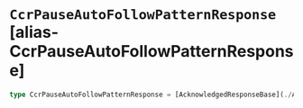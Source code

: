 # `CcrPauseAutoFollowPatternResponse` [alias-CcrPauseAutoFollowPatternResponse]
```typescript
type CcrPauseAutoFollowPatternResponse = [AcknowledgedResponseBase](./AcknowledgedResponseBase.md);
```
